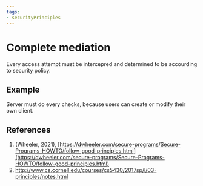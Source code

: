 ```yaml
---
tags:
- securityPrinciples
---
```


# Complete mediation

Every access attempt must be intercepred and determined to be accourding to security policy.  

## Example
Server must do every checks, because users can create or modify their own client.

## References
1. (Wheeler, 2021), [https://dwheeler.com/secure-programs/Secure-Programs-HOWTO/follow-good-principles.html](https://dwheeler.com/secure-programs/Secure-Programs-HOWTO/follow-good-principles.html) 
2. http://www.cs.cornell.edu/courses/cs5430/2017sp/l/03-principles/notes.html 
